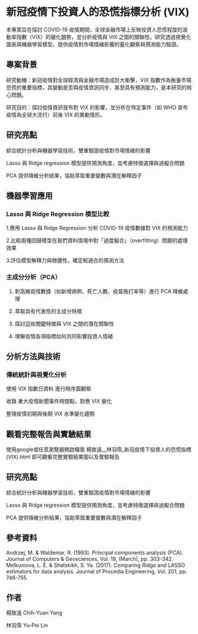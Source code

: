 # 新冠疫情下投資人的恐慌指標分析 (VIX)
本專案旨在探討 COVID-19 疫情期間，全球金融市場上反映投資人恐慌程度的波動率指數（VIX）的變化趨勢，並分析疫情與 VIX 之間的關聯性。研究透過視覺化圖表與機器學習模型，提供疫情對市場情緒影響的量化觀察與預測能力驗證。

## 專案背景
研究動機：新冠疫情對全球經濟與金融市場造成巨大衝擊，VIX 指數作為衡量市場恐慌的重要指標，其變動是否與疫情資訊同步、甚至具有預測能力，是本研究的核心問題。

研究目的：探討疫情資訊發布對 VIX 的影響，並分析在特定事件（如 WHO 宣布疫情為全球大流行）前後 VIX 的異動情形。


## 研究亮點
綜合統計分析與機器學習技術，雙重驗證疫情對市場情緒的影響

Lasso 與 Ridge regression 模型提供預測角度，並考慮特徵選擇與過擬合問題

PCA 提供降維分析結果，協助萃取重要變數與潛在解釋因子

## 機器學習應用
### Lasso 與 Ridge Regression 模型比較
1.應用 Lasso 與 Ridge Regression 分析 COVID-19 疫情數據對 VIX 的預測能力

2.比較兩種回歸模型在我們資料情境中對「過度擬合」（overfitting）問題的處理效果

3.評估模型解釋力與穩健性，確定較適合的預測方法

### 主成分分析（PCA）
1. 對高維疫情數據（如新增病例、死亡人數、疫苗施打率等）進行 PCA 降維處理

2. 萃取具有代表性的主成分特徵

3. 探討這些關鍵特徵與 VIX 之間的潛在關聯性

4. 理解疫情各項指標如何共同影響投資人情緒

## 分析方法與技術
### 傳統統計與視覺化分析
使用 VIX 指數日資料 進行時序圖觀察

收錄 重大疫情新聞事件時間點，對應 VIX 變化

整理疫情初期與後期 VIX 水準變化趨勢

## 觀看完整報告與實驗結果
使用google或任意瀏覽器開啟檔案 楊致遠__林羽霈_新冠疫情下投資人的恐慌指標(VIX).html 即可觀看完整實驗結果圖以及實驗報告


## 研究亮點
綜合統計分析與機器學習技術，雙重驗證疫情對市場情緒的影響

Lasso 與 Ridge regression 模型提供預測角度，並考慮特徵選擇與過擬合問題

PCA 提供降維分析結果，協助萃取重要變數與潛在解釋因子

## 參考資料
Andrzej, M. & Waldemar, R. (1993). Principal components analysis (PCA). Journal of Computers & Geosciences, Vol. 19, (March), pp. 303-342.
Melkumova, L. E. & Shatskikh, S. Ya. (2017). Comparing Ridge and LASSO estimators for data analysis. Journal of Procedia Engineering, Vol. 201, pp. 746-755


## 作者
楊致遠 Chih-Yuan Yang

林羽霈 Yu-Pei Lin
